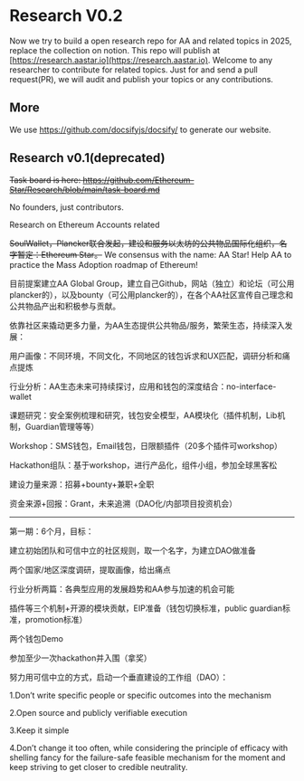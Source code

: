 # Research V0.2

Now we try to build a open research repo for AA and related topics in 2025, replace the collection on notion.
This repo will publish at [https://research.aastar.io](https://research.aastar.io).
Welcome to any researcher to contribute for related topics.
Just for and send a pull request(PR), we will audit and publish your topics or any contributions.

## More
We use https://github.com/docsifyjs/docsify/ to generate our website.


## Research v0.1(deprecated)
~~Task board is here: https://github.com/Ethereum-Star/Research/blob/main/task-board.md~~

No founders, just contributors.

Research on Ethereum Accounts related

~~SoulWallet，Plancker联合发起，建设和服务以太坊的公共物品国际化组织，名字暂定：Ethereum Star。~~
We consensus with the name: AA Star! Help AA to practice the Mass Adoption roadmap of Ethereum!

目前提案建立AA Global Group，建立自己Github，网站（独立）和论坛（可公用plancker的），以及bounty（可公用plancker的），在各个AA社区宣传自己理念和公共物品产出和积极参与贡献。

依靠社区来撬动更多力量，为AA生态提供公共物品/服务，繁荣生态，持续深入发展：

用户画像：不同环境，不同文化，不同地区的钱包诉求和UX匹配，调研分析和痛点提炼

行业分析：AA生态未来可持续探讨，应用和钱包的深度结合：no-interface-wallet

课题研究：安全案例梳理和研究，钱包安全模型，AA模块化（插件机制，Lib机制，Guardian管理等等）

Workshop：SMS钱包，Email钱包，日限额插件（20多个插件可workshop）

Hackathon组队：基于workshop，进行产品化，组件小组，参加全球黑客松

建设力量来源：招募+bounty+兼职+全职

资金来源+回报：Grant，未来追溯（DAO化/内部项目投资机会）

-------

第一期：6个月，目标：

建立初始团队和可信中立的社区规则，取一个名字，为建立DAO做准备

两个国家/地区深度调研，提取画像，给出痛点

行业分析两篇：各典型应用的发展趋势和AA参与加速的机会可能

插件等三个机制+开源的模块贡献，EIP准备（钱包切换标准，public guardian标准，promotion标准）

两个钱包Demo

参加至少一次hackathon并入围（拿奖）

努力用可信中立的方式，启动一个垂直建设的工作组（DAO）：

1.Don’t write specific people or specific outcomes into the mechanism 

2.Open source and publicly verifiable execution 

3.Keep it simple 

4.Don’t change it too often, while considering the principle of efficacy with shelling fancy for the failure-safe feasible mechanism for the moment and keep striving to get closer to credible neutrality.
